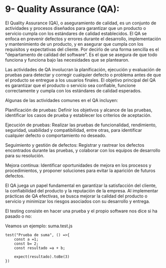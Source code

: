 # 9- Quality Assurance (QA):
El Quality Assurance (QA), o aseguramiento de calidad, es un conjunto de actividades y procesos diseñados para garantizar que un producto o servicio cumpla con los estándares de calidad establecidos. El QA se enfoca en prevenir defectos y errores durante el desarrollo, implementación y mantenimiento de un producto, y en asegurar que cumpla con los requisitos y expectativas del cliente. Por decirlo de una forma sencilla es el "departamento de calidad del software". Es el que se asegura de que todo funciona y funciona bajo las necesidades que se plantearon. 

Las actividades de QA involucran la planificación, ejecución y evaluación de pruebas para detectar y corregir cualquier defecto o problema antes de que el producto se entregue a los usuarios finales. El objetivo principal del QA es garantizar que el producto o servicio sea confiable, funcione correctamente y cumpla con los estándares de calidad esperados.

Algunas de las actividades comunes en el QA incluyen:

Planificación de pruebas: Definir los objetivos y alcance de las pruebas, identificar los casos de prueba y establecer los criterios de aceptación.

Ejecución de pruebas: Realizar las pruebas de funcionalidad, rendimiento, seguridad, usabilidad y compatibilidad, entre otras, para identificar cualquier defecto o comportamiento no deseado.

Seguimiento y gestión de defectos: Registrar y rastrear los defectos encontrados durante las pruebas, y colaborar con los equipos de desarrollo para su resolución.

Mejora continua: Identificar oportunidades de mejora en los procesos y procedimientos, y proponer soluciones para evitar la aparición de futuros defectos.

El QA juega un papel fundamental en garantizar la satisfacción del cliente, la confiabilidad del producto y la reputación de la empresa. Al implementar prácticas de QA efectivas, se busca mejorar la calidad del producto o servicio y minimizar los riesgos asociados con su desarrollo y entrega.

El testing consiste en hacer una prueba y el propio software nos dice si ha pasado o no: 

Veamos un ejemplo: suma.test.js 

```JS
test("Prueba de suma", () =>{
    const a =1;
    const b= 2;
    const resultado =a + b;

    expect(resultado).toBe(3)
})

```